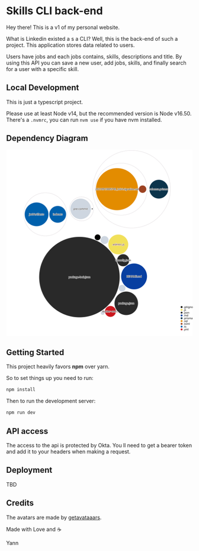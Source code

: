 # Skills CLI back-end

Hey there! This is a v1 of my personal website.

What is Linkedin existed a s a CLI? Well, this is the back-end of such a project.
This application stores data related to users.

Users have jobs and each jobs contains, skills, descriptions and title.
By using this API you can save a new user, add jobs, skills, and finally search for a user with a specific skill.

## Local Development

This is just a typescript project.

Please use at least Node v14, but the recommended version is Node v16.50. There's a `.nvmrc`, you can run `nvm use` if you have nvm installed.

## Dependency Diagram

![Visualization of this repo](./diagram.svg)

## Getting Started

This project heavily favors <b>npm</b> over yarn.

So to set things up you need to run:

```bash
npm install
```

Then to run the development server:

```bash
npm run dev
```

## API access

The access to the api is protected by Okta.
You ll need to get a bearer token and add it to your headers when making a request.

## Deployment

TBD
## Credits

The avatars are made by [getavataaars](https://getavataaars.com/).

Made with Love and :coffee:

Yann
